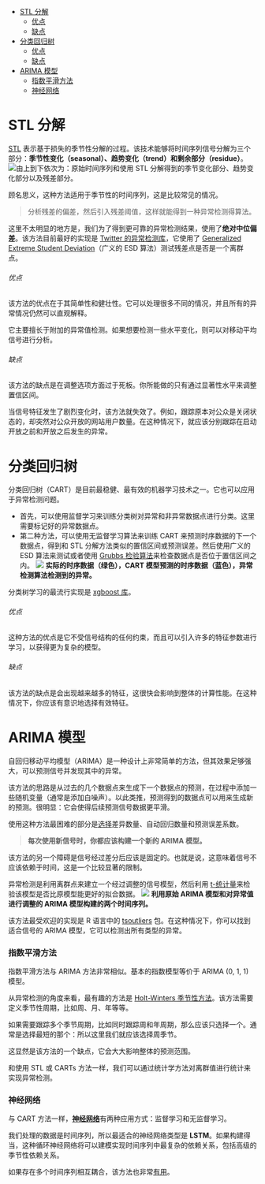 - [STL 分解](#head1)
	- [ 优点](#head2)
	- [ 缺点](#head3)
- [ 分类回归树](#head4)
	- [ 优点](#head5)
	- [ 缺点](#head6)
- [ARIMA 模型](#head7)
	- [ 指数平滑方法](#head8)
	- [ 神经网络](#head9)
# <span id="head1">STL 分解</span>
[STL](http://www.wessa.net/download/stl.pdf) 表示基于损失的季节性分解的过程。该技术能够将时间序列信号分解为三个部分：**季节性变化（seasonal）、趋势变化（trend）和剩余部分（residue）**。
![由上到下依次为：原始时间序列和使用 STL 分解得到的季节变化部分、趋势变化部分以及残差部分。](https://upload-images.jianshu.io/upload_images/18339009-1dd8a84b87681e06.png?imageMogr2/auto-orient/strip%7CimageView2/2/w/1240)


顾名思义，这种方法适用于季节性的时间序列，这是比较常见的情况。

> 分析残差的偏差，然后引入残差阈值，这样就能得到一种异常检测得算法。

这里不太明显的地方是，我们为了得到更可靠的异常检测结果，使用了**绝对中位偏差**。该方法目前最好的实现是 [Twitter 的异常检测库](https://github.com/twitter/AnomalyDetection)，它使用了 [Generalized Extreme Student Deviation](http://www.itl.nist.gov/div898/handbook/eda/section3/eda35h3.htm)（广义的 ESD 算法）测试残差点是否是一个离群点。

###### <span id="head2"> 优点</span>

该方法的优点在于其简单性和健壮性。它可以处理很多不同的情况，并且所有的异常情况仍然可以直观解释。

它主要擅长于附加的异常值检测。如果想要检测一些水平变化，则可以对移动平均信号进行分析。

###### <span id="head3"> 缺点</span>

该方法的缺点是在调整选项方面过于死板。你所能做的只有通过显著性水平来调整置信区间。

当信号特征发生了剧烈变化时，该方法就失效了。例如，跟踪原本对公众是关闭状态的，却突然对公众开放的网站用户数量。在这种情况下，就应该分别跟踪在启动开放之前和开放之后发生的异常。

# <span id="head4"> 分类回归树</span>

分类回归树（CART）是目前最稳健、最有效的机器学习技术之一。它也可以应用于异常检测问题。

*   首先，可以使用监督学习来训练分类树对异常和非异常数据点进行分类。这里需要标记好的异常数据点。
*   第二种方法，可以使用无监督学习算法来训练 CART 来预测时序数据的下一个数据点，得到和 STL 分解方法类似的置信区间或预测误差。然后使用广义的 ESD 算法来测试或者使用 [Grubbs 检验算法](https://en.wikipedia.org/wiki/Grubbs%27_test_for_outliers)来检查数据点是否位于置信区间之内。
![](https://upload-images.jianshu.io/upload_images/18339009-03a4451661d610ca.png?imageMogr2/auto-orient/strip%7CimageView2/2/w/1240)
**实际的时序数据（绿色），CART 模型预测的时序数据（蓝色），异常检测算法检测到的异常。**

分类树学习的最流行实现是 [xgboost 库](https://github.com/dmlc/xgboost)。

###### <span id="head5"> 优点</span>

这种方法的优点是它不受信号结构的任何约束，而且可以引入许多的特征参数进行学习，以获得更为复杂的模型。

###### <span id="head6"> 缺点</span>

该方法的缺点是会出现越来越多的特征，这很快会影响到整体的计算性能。在这种情况下，你应该有意识地选择有效特征。

# <span id="head7">ARIMA 模型</span>

自回归移动平均模型（ARIMA）是一种设计上非常简单的方法，但其效果足够强大，可以预测信号并发现其中的异常。

该方法的思路是从过去的几个数据点来生成下一个数据点的预测，在过程中添加一些随机变量（通常是添加白噪声）。以此类推，预测得到的数据点可以用来生成新的预测。很明显：它会使得后续预测信号数据更平滑。

使用这种方法最困难的部分是[选择](https://en.wikipedia.org/wiki/Box%E2%80%93Jenkins_method)差异数量、自动回归数量和预测误差系数。

> **每次使用新信号时，你都应该构建一个新的 ARIMA 模型。**

该方法的另一个障碍是信号经过差分后应该是固定的。也就是说，这意味着信号不应该依赖于时间，这是一个比较显著的限制。

异常检测是利用离群点来建立一个经过调整的信号模型，然后利用 [t-统计量](https://en.wikipedia.org/wiki/T-statistic)来检验该模型是否比原模型能更好的拟合数据。
![](https://upload-images.jianshu.io/upload_images/18339009-1ac602ba504c4c48.png?imageMogr2/auto-orient/strip%7CimageView2/2/w/1240)
**利用原始 ARIMA 模型和对异常值进行调整的 ARIMA 模型构建的两个时间序列。**

该方法最受欢迎的实现是 R 语言中的 [tsoutliers](https://cran.r-project.org/web/packages/tsoutliers/tsoutliers.pdf) 包。在这种情况下，你可以找到适合信号的 ARIMA 模型，它可以检测出所有类型的异常。

### <span id="head8"> 指数平滑方法</span>

指数平滑方法与 ARIMA 方法非常相似。基本的指数模型等价于 ARIMA (0, 1, 1) 模型。

从异常检测的角度来看，最有趣的方法是 [Holt-Winters 季节性方法](https://www.otexts.org/fpp/7/5)。该方法需要定义季节性周期，比如周、月、年等等。

如果需要跟踪多个季节周期，比如同时跟踪周和年周期，那么应该只选择一个。通常是选择最短的那个：所以这里我们就应该选择周季节。

这显然是该方法的一个缺点，它会大大影响整体的预测范围。

和使用 STL 或 CARTs 方法一样，我们可以通过统计学方法对离群值进行统计来实现异常检测。

### <span id="head9"> 神经网络</span>

与 CART 方法一样，[**神经网络**](https://blog.statsbot.co/neuralnetworks-forbeginners-d99f2235efca)有两种应用方式：监督学习和无监督学习。

我们处理的数据是时间序列，所以最适合的神经网络类型是 **LSTM**。如果构建得当，这种循环神经网络将可以建模实现时间序列中最复杂的依赖关系，包括高级的季节性依赖关系。

如果存在多个时间序列相互耦合，该方法也非常[有用](https://arxiv.org/pdf/1602.07109.pdf)。


